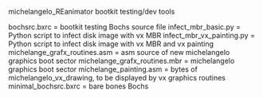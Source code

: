 michelangelo_REanimator bootkit testing/dev tools

bochsrc.bxrc = bootkit testing Bochs source file 
infect_mbr_basic.py = Python script to infect disk image with vx MBR 
infect_mbr_vx_painting.py = Python script to infect disk image with vx MBR and vx painting
michelange_grafx_routines.asm = asm source of new michelangelo graphics boot sector
michelange_grafx_routines.mbr = michelangelo graphics boot sector
michelange_painting.asm = bytes of michelangelo_vx_drawing, to be displayed by vx graphics routines 
minimal_bochsrc.bxrc = bare bones Bochs 
